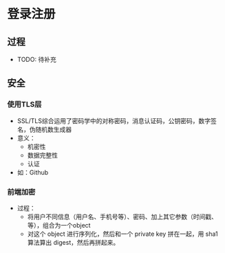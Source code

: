 # 登录注册
## 过程
- TODO: 待补充
## 安全
### 使用TLS层
- SSL/TLS综合运用了密码学中的对称密码，消息认证码，公钥密码，数字签名，伪随机数生成器
- 意义：
  - 机密性
  - 数据完整性
  - 认证
- 如：Github
### 前端加密
- 过程：
  - 将用户不同信息（用户名、手机号等）、密码、加上其它参数（时间戳、等），组合为一个object
  - 对这个 object 进行序列化，然后和一个 private key 拼在一起，用 sha1 算法算出 digest，然后再拼起来。
